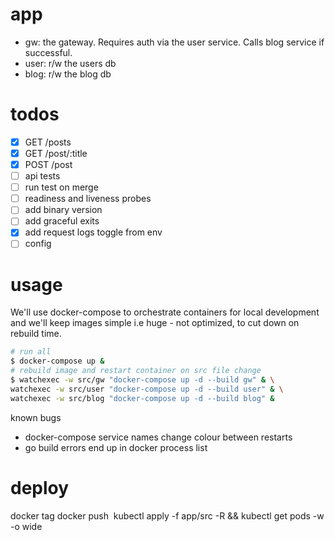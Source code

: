 # app
- gw: the gateway. Requires auth via the user service. Calls blog service if successful.
- user: r/w the users db
- blog: r/w the blog db

# todos
- [x] GET /posts
- [x] GET /post/:title
- [x] POST /post
- [ ] api tests
- [ ] run test on merge
- [ ] readiness and liveness probes
- [ ] add binary version
- [ ] add graceful exits
- [x] add request logs toggle from env
- [ ] config

# usage
We'll use docker-compose to orchestrate containers for local development and we'll keep images simple i.e huge - not optimized, to cut down on rebuild time.

```bash
# run all
$ docker-compose up &
# rebuild image and restart container on src file change
$ watchexec -w src/gw "docker-compose up -d --build gw" & \
watchexec -w src/user "docker-compose up -d --build user" & \
watchexec -w src/blog "docker-compose up -d --build blog" &
```

known bugs
- docker-compose service names change colour between restarts
- go build errors end up in docker process list

# deploy
docker tag <latest> <tag>
docker push <img>
kubectl apply -f app/src -R && kubectl get pods -w -o wide
